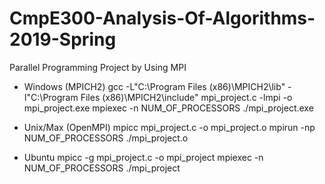 # CmpE300-Analysis-Of-Algorithms-2019-Spring

Parallel Programming Project by Using MPI 

* Windows (MPICH2)
gcc -L"C:\Program Files (x86)\MPICH2\lib" -I"C:\Program Files (x86)\MPICH2\include"
mpi_project.c -lmpi -o mpi_project.exe
mpiexec -n NUM_OF_PROCESSORS ./mpi_project.exe

* Unix/Max (OpenMPI)
mpicc mpi_project.c -o mpi_project.o
mpirun -np NUM_OF_PROCESSORS ./mpi_project.o

* Ubuntu
mpicc -g mpi_project.c -o mpi_project
mpiexec -n NUM_OF_PROCESSORS ./mpi_project

